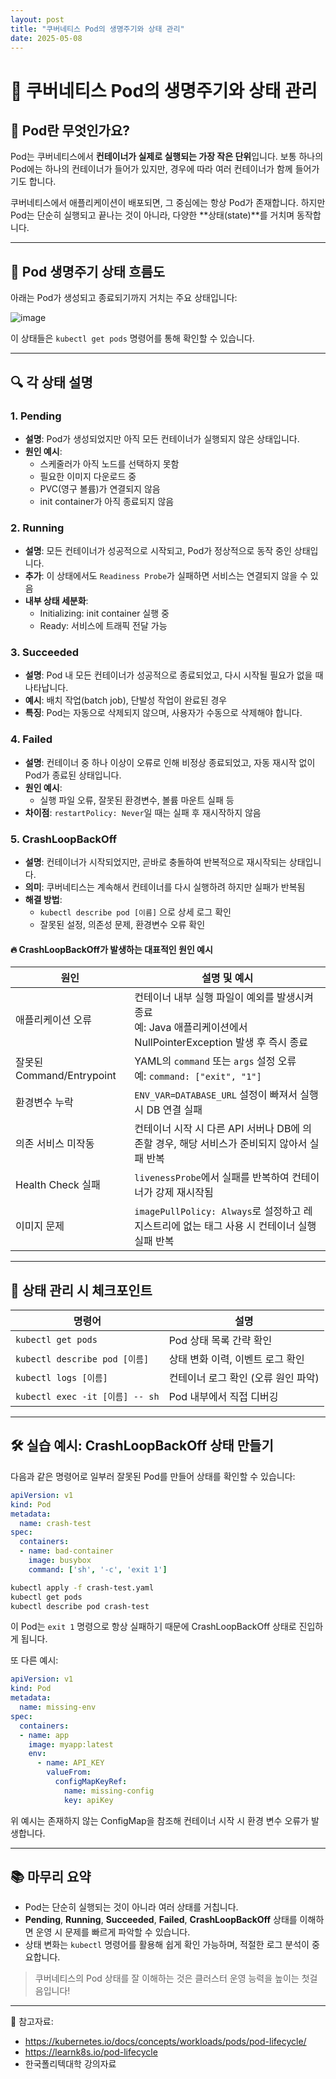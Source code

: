 ```yaml
---
layout: post
title: "쿠버네티스 Pod의 생명주기와 상태 관리"
date: 2025-05-08
---
```


# 🔄 쿠버네티스 Pod의 생명주기와 상태 관리

## 🧩 Pod란 무엇인가요?

Pod는 쿠버네티스에서 **컨테이너가 실제로 실행되는 가장 작은 단위**입니다. 보통 하나의 Pod에는 하나의 컨테이너가 들어가 있지만, 경우에 따라 여러 컨테이너가 함께 들어가기도 합니다.

쿠버네티스에서 애플리케이션이 배포되면, 그 중심에는 항상 Pod가 존재합니다. 하지만 Pod는 단순히 실행되고 끝나는 것이 아니라, 다양한 **상태(state)**를 거치며 동작합니다.

---

## 🚦 Pod 생명주기 상태 흐름도

아래는 Pod가 생성되고 종료되기까지 거치는 주요 상태입니다:

![image](https://github.com/user-attachments/assets/360d8bf3-5d42-4e2c-b5a6-2be4775725cf)


이 상태들은 `kubectl get pods` 명령어를 통해 확인할 수 있습니다.

---

## 🔍 각 상태 설명

### 1. **Pending**
- **설명**: Pod가 생성되었지만 아직 모든 컨테이너가 실행되지 않은 상태입니다.
- **원인 예시**:
  - 스케줄러가 아직 노드를 선택하지 못함
  - 필요한 이미지 다운로드 중
  - PVC(영구 볼륨)가 연결되지 않음
  - init container가 아직 종료되지 않음

### 2. **Running**
- **설명**: 모든 컨테이너가 성공적으로 시작되고, Pod가 정상적으로 동작 중인 상태입니다.
- **추가**: 이 상태에서도 `Readiness Probe`가 실패하면 서비스는 연결되지 않을 수 있음
- **내부 상태 세분화**:
  - Initializing: init container 실행 중
  - Ready: 서비스에 트래픽 전달 가능

### 3. **Succeeded**
- **설명**: Pod 내 모든 컨테이너가 성공적으로 종료되었고, 다시 시작될 필요가 없을 때 나타납니다.
- **예시**: 배치 작업(batch job), 단발성 작업이 완료된 경우
- **특징**: Pod는 자동으로 삭제되지 않으며, 사용자가 수동으로 삭제해야 합니다.

### 4. **Failed**
- **설명**: 컨테이너 중 하나 이상이 오류로 인해 비정상 종료되었고, 자동 재시작 없이 Pod가 종료된 상태입니다.
- **원인 예시**:
  - 실행 파일 오류, 잘못된 환경변수, 볼륨 마운트 실패 등
- **차이점**: `restartPolicy: Never`일 때는 실패 후 재시작하지 않음

### 5. **CrashLoopBackOff**
- **설명**: 컨테이너가 시작되었지만, 곧바로 충돌하여 반복적으로 재시작되는 상태입니다.
- **의미**: 쿠버네티스는 계속해서 컨테이너를 다시 실행하려 하지만 실패가 반복됨
- **해결 방법**:
  - `kubectl describe pod [이름]` 으로 상세 로그 확인
  - 잘못된 설정, 의존성 문제, 환경변수 오류 확인

#### 🔥 CrashLoopBackOff가 발생하는 대표적인 원인 예시

| 원인 | 설명 및 예시 |
|------|--------------|
| 애플리케이션 오류 | 컨테이너 내부 실행 파일이 예외를 발생시켜 종료<br>예: Java 애플리케이션에서 NullPointerException 발생 후 즉시 종료 |
| 잘못된 Command/Entrypoint | YAML의 `command` 또는 `args` 설정 오류<br>예: `command: ["exit", "1"]` |
| 환경변수 누락 | `ENV_VAR=DATABASE_URL` 설정이 빠져서 실행 시 DB 연결 실패 |
| 의존 서비스 미작동 | 컨테이너 시작 시 다른 API 서버나 DB에 의존할 경우, 해당 서비스가 준비되지 않아서 실패 반복 |
| Health Check 실패 | `livenessProbe`에서 실패를 반복하여 컨테이너가 강제 재시작됨 |
| 이미지 문제 | `imagePullPolicy: Always`로 설정하고 레지스트리에 없는 태그 사용 시 컨테이너 실행 실패 반복 |

---

## 🧠 상태 관리 시 체크포인트

| 명령어 | 설명 |
|--------|------|
| `kubectl get pods` | Pod 상태 목록 간략 확인 |
| `kubectl describe pod [이름]` | 상태 변화 이력, 이벤트 로그 확인 |
| `kubectl logs [이름]` | 컨테이너 로그 확인 (오류 원인 파악) |
| `kubectl exec -it [이름] -- sh` | Pod 내부에서 직접 디버깅 |

---

## 🛠 실습 예시: CrashLoopBackOff 상태 만들기

다음과 같은 명령어로 일부러 잘못된 Pod를 만들어 상태를 확인할 수 있습니다:

```yaml
apiVersion: v1
kind: Pod
metadata:
  name: crash-test
spec:
  containers:
  - name: bad-container
    image: busybox
    command: ['sh', '-c', 'exit 1']
```

```bash
kubectl apply -f crash-test.yaml
kubectl get pods
kubectl describe pod crash-test
```

이 Pod는 `exit 1` 명령으로 항상 실패하기 때문에 CrashLoopBackOff 상태로 진입하게 됩니다.

또 다른 예시:
```yaml
apiVersion: v1
kind: Pod
metadata:
  name: missing-env
spec:
  containers:
  - name: app
    image: myapp:latest
    env:
      - name: API_KEY
        valueFrom:
          configMapKeyRef:
            name: missing-config
            key: apiKey
```

위 예시는 존재하지 않는 ConfigMap을 참조해 컨테이너 시작 시 환경 변수 오류가 발생합니다.

---

## 📚 마무리 요약

- Pod는 단순히 실행되는 것이 아니라 여러 상태를 거칩니다.
- **Pending**, **Running**, **Succeeded**, **Failed**, **CrashLoopBackOff** 상태를 이해하면 운영 시 문제를 빠르게 파악할 수 있습니다.
- 상태 변화는 `kubectl` 명령어를 활용해 쉽게 확인 가능하며, 적절한 로그 분석이 중요합니다.

> 쿠버네티스의 Pod 상태를 잘 이해하는 것은 클러스터 운영 능력을 높이는 첫걸음입니다!

---

📎 참고자료:
- https://kubernetes.io/docs/concepts/workloads/pods/pod-lifecycle/
- https://learnk8s.io/pod-lifecycle
- 한국폴리텍대학 강의자료
